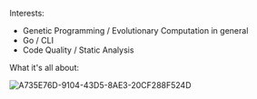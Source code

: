 

Interests:
* Genetic Programming / Evolutionary Computation in general
* Go / CLI
* Code Quality / Static Analysis

What it's all about:

![A735E76D-9104-43D5-8AE3-20CF288F524D](https://github.com/wrq/wrq/assets/16211289/9e84af52-671a-4cc5-92e5-e25a50cfd10a)
